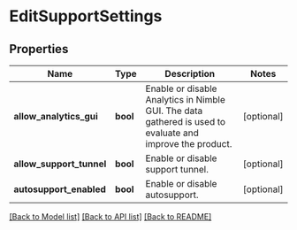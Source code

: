 # EditSupportSettings

## Properties
Name | Type | Description | Notes
------------ | ------------- | ------------- | -------------
**allow_analytics_gui** | **bool** | Enable or disable Analytics in Nimble GUI. The data gathered is used to evaluate and improve the product. | [optional] 
**allow_support_tunnel** | **bool** | Enable or disable support tunnel. | [optional] 
**autosupport_enabled** | **bool** | Enable or disable autosupport. | [optional] 

[[Back to Model list]](../README.md#documentation-for-models) [[Back to API list]](../README.md#documentation-for-api-endpoints) [[Back to README]](../README.md)


